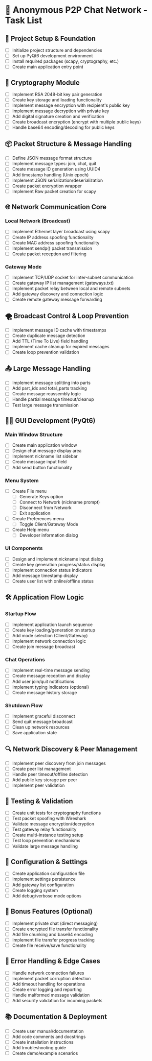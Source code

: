 # 🧾 Anonymous P2P Chat Network - Task List

## 🚀 Project Setup & Foundation
- [ ] Initialize project structure and dependencies
- [ ] Set up PyQt6 development environment
- [ ] Install required packages (scapy, cryptography, etc.)
- [ ] Create main application entry point

## 🔐 Cryptography Module
- [ ] Implement RSA 2048-bit key pair generation
- [ ] Create key storage and loading functionality
- [ ] Implement message encryption with recipient's public key
- [ ] Implement message decryption with private key
- [ ] Add digital signature creation and verification
- [ ] Create broadcast encryption (encrypt with multiple public keys)
- [ ] Handle base64 encoding/decoding for public keys

## 📦 Packet Structure & Message Handling
- [ ] Define JSON message format structure
- [ ] Implement message types: join, chat, quit
- [ ] Create message ID generation using UUID4
- [ ] Add timestamp handling (Unix epoch)
- [ ] Implement JSON serialization/deserialization
- [ ] Create packet encryption wrapper
- [ ] Implement Raw packet creation for scapy

## 🌐 Network Communication Core
### Local Network (Broadcast)
- [ ] Implement Ethernet layer broadcast using scapy
- [ ] Create IP address spoofing functionality
- [ ] Create MAC address spoofing functionality
- [ ] Implement sendp() packet transmission
- [ ] Create packet reception and filtering

### Gateway Mode
- [ ] Implement TCP/UDP socket for inter-subnet communication
- [ ] Create gateway IP list management (gateways.txt)
- [ ] Implement packet relay between local and remote subnets
- [ ] Add gateway discovery and connection logic
- [ ] Create remote gateway message forwarding

## 🌪️ Broadcast Control & Loop Prevention
- [ ] Implement message ID cache with timestamps
- [ ] Create duplicate message detection
- [ ] Add TTL (Time To Live) field handling
- [ ] Implement cache cleanup for expired messages
- [ ] Create loop prevention validation

## 📤 Large Message Handling
- [ ] Implement message splitting into parts
- [ ] Add part_idx and total_parts tracking
- [ ] Create message reassembly logic
- [ ] Handle partial message timeout/cleanup
- [ ] Test large message transmission

## 🧑‍💻 GUI Development (PyQt6)
### Main Window Structure
- [ ] Create main application window
- [ ] Design chat message display area
- [ ] Implement nickname list sidebar
- [ ] Create message input field
- [ ] Add send button functionality

### Menu System
- [ ] Create File menu
  - [ ] Generate Keys option
  - [ ] Connect to Network (nickname prompt)
  - [ ] Disconnect from Network
  - [ ] Exit application
- [ ] Create Preferences menu
  - [ ] Toggle Client/Gateway Mode
- [ ] Create Help menu
  - [ ] Developer information dialog

### UI Components
- [ ] Design and implement nickname input dialog
- [ ] Create key generation progress/status display
- [ ] Implement connection status indicators
- [ ] Add message timestamp display
- [ ] Create user list with online/offline status

## 🛠️ Application Flow Logic
### Startup Flow
- [ ] Implement application launch sequence
- [ ] Create key loading/generation on startup
- [ ] Add mode selection (Client/Gateway)
- [ ] Implement network connection logic
- [ ] Create join message broadcast

### Chat Operations
- [ ] Implement real-time message sending
- [ ] Create message reception and display
- [ ] Add user join/quit notifications
- [ ] Implement typing indicators (optional)
- [ ] Create message history storage

### Shutdown Flow
- [ ] Implement graceful disconnect
- [ ] Send quit message broadcast
- [ ] Clean up network resources
- [ ] Save application state

## 🔍 Network Discovery & Peer Management
- [ ] Implement peer discovery from join messages
- [ ] Create peer list management
- [ ] Handle peer timeout/offline detection
- [ ] Add public key storage per peer
- [ ] Implement peer validation

## 🧪 Testing & Validation
- [ ] Create unit tests for cryptography functions
- [ ] Test packet spoofing with Wireshark
- [ ] Validate message encryption/decryption
- [ ] Test gateway relay functionality
- [ ] Create multi-instance testing setup
- [ ] Test loop prevention mechanisms
- [ ] Validate large message handling

## 🔧 Configuration & Settings
- [ ] Create application configuration file
- [ ] Implement settings persistence
- [ ] Add gateway list configuration
- [ ] Create logging system
- [ ] Add debug/verbose mode options

## 🌟 Bonus Features (Optional)
- [ ] Implement private chat (direct messaging)
- [ ] Create encrypted file transfer functionality
- [ ] Add file chunking and base64 encoding
- [ ] Implement file transfer progress tracking
- [ ] Create file receive/save functionality

## 🐛 Error Handling & Edge Cases
- [ ] Handle network connection failures
- [ ] Implement packet corruption detection
- [ ] Add timeout handling for operations
- [ ] Create error logging and reporting
- [ ] Handle malformed message validation
- [ ] Add security validation for incoming packets

## 📚 Documentation & Deployment
- [ ] Create user manual/documentation
- [ ] Add code comments and docstrings
- [ ] Create installation instructions
- [ ] Add troubleshooting guide
- [ ] Create demo/example scenarios
